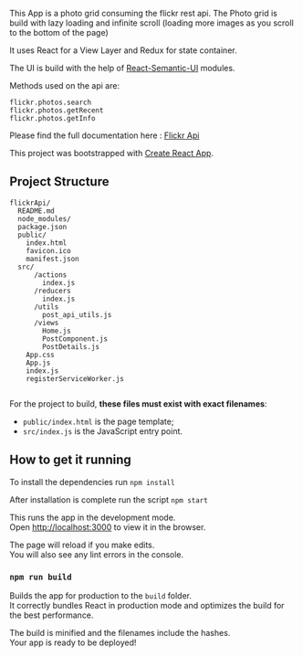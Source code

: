 This App is a photo grid consuming the flickr rest api.
The Photo grid is build with lazy loading and infinite scroll (loading more images as you scroll to the bottom of the page)

It uses React for a View Layer and Redux for state container.

The UI is build with the help of [React-Semantic-UI](https://react.semantic-ui.com/) modules.

Methods used on the api are: 
```
flickr.photos.search
flickr.photos.getRecent
flickr.photos.getInfo
```
Please find the full documentation here : [Flickr Api](https://www.flickr.com/services/api/)

This project was bootstrapped with [Create React App](https://github.com/facebookincubator/create-react-app).

## Project Structure

```
flickrApi/
  README.md
  node_modules/
  package.json
  public/
    index.html
    favicon.ico
    manifest.json
  src/
      /actions
        index.js
      /reducers
        index.js
      /utils
        post_api_utils.js
      /views
        Home.js
        PostComponent.js
        PostDetails.js
    App.css
    App.js
    index.js
    registerServiceWorker.js
    
```

For the project to build, **these files must exist with exact filenames**:

* `public/index.html` is the page template;
* `src/index.js` is the JavaScript entry point.


## How to get it running
To install the dependencies run `npm install`

After installation is complete run the script `npm start`

This runs the app in the development mode.<br>
Open [http://localhost:3000](http://localhost:3000) to view it in the browser.

The page will reload if you make edits.<br>
You will also see any lint errors in the console.

### `npm run build`

Builds the app for production to the `build` folder.<br>
It correctly bundles React in production mode and optimizes the build for the best performance.

The build is minified and the filenames include the hashes.<br>
Your app is ready to be deployed!


  
